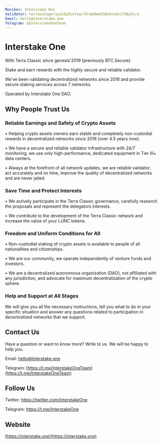 ```yaml
---
Moniker: Interstake One
Validator: terravaloper1ya23p5cxtxwcfdrq4dmd2h0p5nc0vcl96yhjra
Email: hello@interstake.one
Telegram: @InterstakeOneTeam
---
```


# Interstake One

With Terra Classic since genesis’2019 (previously BTC.Secure).

Stake and earn rewards with the highly secure and reliable validator.

We’ve been validating decentralized networks since 2018 and provide secure staking services across 7 networks.

Operated by Interstake One DAO.

## Why People Trust Us

### Reliable Earnings and Safety of Crypto Assets

• Helping crypto assets owners earn stable and completely non-custodial rewards in decentralized networks since 2018 (over 4.5 years now).

• We have a secure and reliable validator infrastructure with 24/7 monitoring, we use only high-performance, dedicated equipment in Tier III+ data centers.

• Always at the forefront of all network updates, we are reliable validator, act accurately and on time, improve the quality of decentralized networks and are never jailed.


### Save Time and Protect Interests

• We actively participate in the Terra Classic governance, carefully research the proposals and represent the delegators interests.

• We contribute to the development of the Terra Classic network and increase the value of your LUNC tokens.

### Freedom and Uniform Conditions for All

• Non-custodial staking of crypto assets is available to people of all nationalities and citizenships.

• We are our community, we operate independently of venture funds and investors.

• We are a decentralized autonomous organization (DAO), not affiliated with any jurisdiction, and advocate for maximum decentralization of the crypto sphere.


### Help and Support at All Stages

We will give you all the necessary instructions, tell you what to do in your specific situation and answer any questions related to participation in decentralized networks that we support.


## Contact Us
Have a question or want to know more?
Write to us. We will be happy to help you.

Email: [hello@interstake.one](mailto:hello@interstake.one)

Telegram: [https://t.me/InterstakeOneTeam](https://t.me/InterstakeOneTeam)

## Follow Us

Twitter: https://twitter.com/InterstakeOne

Telegram: https://t.me/InterstakeOne 

## Website

[https://interstake.one](https://interstake.one)

